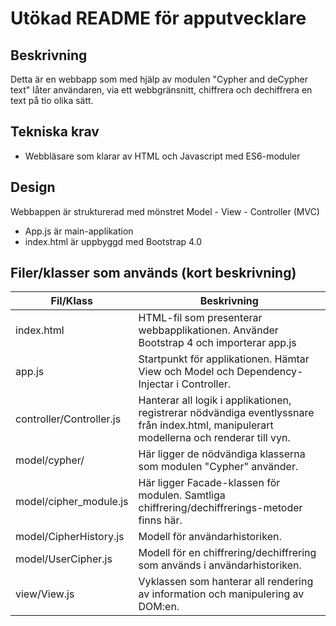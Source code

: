 # Utökad README för apputvecklare

## Beskrivning
Detta är en webbapp som med hjälp av modulen "Cypher and deCypher text" låter användaren, via ett webbgränsnitt, chiffrera och dechiffrera en text på tio olika sätt.

## Tekniska krav
- Webbläsare som klarar av HTML och Javascript med ES6-moduler

## Design
Webbappen är strukturerad med mönstret Model - View - Controller (MVC)

- App.js är main-applikation
- index.html är uppbyggd med Bootstrap 4.0

## Filer/klasser som används (kort beskrivning)
|Fil/Klass|Beskrivning|
|---------|-----------|
|index.html|HTML-fil som presenterar webbapplikationen. Använder Bootstrap 4 och importerar app.js|
|app.js|Startpunkt för applikationen. Hämtar View och Model och Dependency-Injectar i Controller.|
|controller/Controller.js|Hanterar all logik i applikationen, registrerar nödvändiga eventlyssnare från index.html, manipulerart modellerna och renderar till vyn.|
|model/cypher/|Här ligger de nödvändiga klasserna som modulen "Cypher" använder.|
|model/cipher_module.js|Här ligger Facade-klassen för modulen. Samtliga chiffrering/dechiffrerings-metoder finns här.|
|model/CipherHistory.js|Modell för användarhistoriken.|
|model/UserCipher.js|Modell för en chiffrering/dechiffrering som används i användarhistoriken.|
|view/View.js|Vyklassen som hanterar all rendering av information och manipulering av DOM:en.|